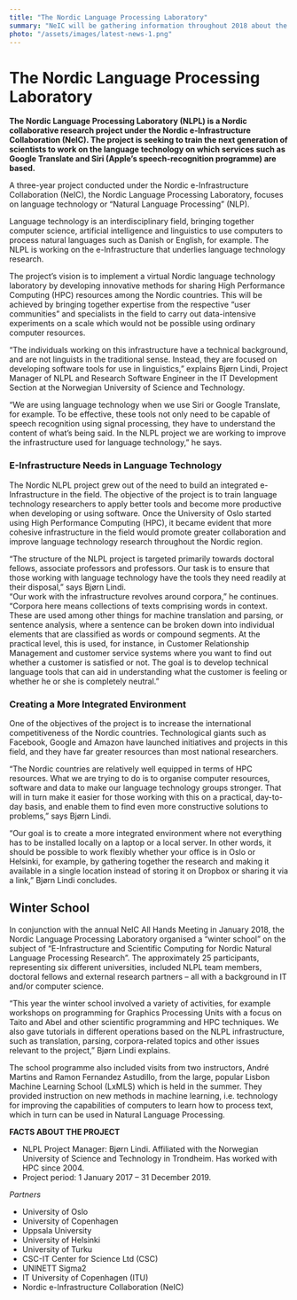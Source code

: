 ```yaml
---
title: "The Nordic Language Processing Laboratory"
summary: "NeIC will be gathering information throughout 2018 about the directions and goals for e-infrastructure in the Nordic region. We are inviting input and suggestions from the Nordic research and e-infrastructure communities in two ways, one for information that will be used by NeIC in the short term (2-3 years) and one for information that will be useful in the longer term (>5 years)."
photo: "/assets/images/latest-news-1.png"
---
```


The Nordic Language Processing Laboratory
===============================

**The Nordic Language Processing Laboratory (NLPL) is a Nordic collaborative research project under the Nordic e-Infrastructure
Collaboration (NeIC). The project is seeking to train the next generation of scientists to work on the language technology on which
services such as Google Translate and Siri (Apple’s speech-recognition programme) are based.**

A three-year project conducted under the Nordic e-Infrastructure Collaboration (NeIC), the Nordic Language Processing Laboratory, 
focuses on language technology or “Natural Language Processing” (NLP). 

Language technology is an interdisciplinary field, bringing together computer science, artificial intelligence and linguistics to use
computers to process natural languages such as Danish or English, for example. The NLPL is working on the e-Infrastructure that underlies
language technology research.  

The project’s vision is to implement a virtual Nordic language technology laboratory by developing innovative methods for sharing High
Performance Computing (HPC) resources among the Nordic countries. This will be achieved by bringing together expertise from the respective
“user communities” and specialists in the field to carry out data-intensive experiments on a scale which would not be possible using 
ordinary computer resources. 

“The individuals working on this infrastructure have a technical background, and are not linguists in the traditional sense. Instead, they
are focused on developing software tools for use in linguistics,” explains Bjørn Lindi, Project Manager of NLPL and Research Software
Engineer in the IT Development Section at the Norwegian University of Science and Technology. 

“We are using language technology when we use Siri or Google Translate, for example. To be effective, these tools not only need to be
capable of speech recognition using signal processing, they have to understand the content of what’s being said. In the NLPL project we are
working to improve the infrastructure used for language technology,” he says.

### E-Infrastructure Needs in Language Technology 

The Nordic NLPL project grew out of the need to build an integrated e-Infrastructure in the field. The objective of the project is to
train language technology researchers to apply better tools and become more productive when developing or using software. Once the
University of Oslo started using High Performance Computing (HPC), it became evident that more cohesive infrastructure in the field
would promote greater collaboration and improve language technology research throughout the Nordic region. 

“The structure of the NLPL project is targeted primarily towards doctoral fellows, associate professors and professors. Our task is to
ensure that those working with language technology have the tools they need readily at their disposal,” says Bjørn Lindi.  
“Our work with the infrastructure revolves around corpora,” he continues. “Corpora here means collections of texts comprising words in
context. These are used among other things for machine translation and parsing, or sentence analysis, where a sentence can be broken 
down into individual elements that are classified as words or compound segments. At the practical level, this is used, for instance, in 
Customer Relationship Management and customer service systems where you want to find out whether a customer is satisfied or not. The 
goal is to develop technical language tools that can aid in understanding what the customer is feeling or whether he or she is 
completely neutral.” 

### Creating a More Integrated Environment

One of the objectives of the project is to increase the international competitiveness of the Nordic countries. Technological giants such
as Facebook, Google and Amazon have launched initiatives and projects in this field, and they have far greater resources than most
national researchers. 

“The Nordic countries are relatively well equipped in terms of HPC resources. What we are trying to do is to organise computer
resources, software and data to make our language technology groups stronger. That will in turn make it easier for those working with
this on a practical, day-to-day basis, and enable them to find even more constructive solutions to problems,” says Bjørn Lindi.

“Our goal is to create a more integrated environment where not everything has to be installed locally on a laptop or a local server. In
other words, it should be possible to work flexibly whether your office is in Oslo or Helsinki, for example, by gathering together the 
research and making it available in a single location instead of storing it on Dropbox or sharing it via a link,” Bjørn Lindi concludes.

## Winter School

In conjunction with the annual NeIC All Hands Meeting in January 2018, the Nordic Language Processing Laboratory organised a “winter 
school” on the subject of “E-Infrastructure and Scientific Computing for Nordic Natural Language Processing Research”. The approximately
25 participants, representing six different universities, included NLPL team members, doctoral fellows and external research partners –
all with a background in IT and/or computer science. 

“This year the winter school involved a variety of activities, for example workshops on programming for Graphics Processing Units with a
focus on Taito and Abel and other scientific programming and HPC techniques. We also gave tutorials in different operations based on the
NLPL infrastructure, such as translation, parsing, corpora-related topics and other issues relevant to the project,” Bjørn Lindi 
explains. 

The school programme also included visits from two instructors, André Martins and Ramon Fernandez Astudillo, from the large, popular
Lisbon Machine Learning School (LxMLS) which is held in the summer.  They provided instruction on new methods in machine learning, i.e.
technology for improving the capabilities of computers to learn how to process text, which in turn can be used in Natural Language
Processing. 

**FACTS ABOUT THE PROJECT**

- NLPL Project Manager: Bjørn Lindi. Affiliated with the Norwegian University of Science and Technology in Trondheim. Has worked with
HPC since 2004. 
- Project period: 1 January 2017 – 31 December 2019. 

*Partners*

- University of Oslo
- University of Copenhagen 
- Uppsala University 
- University of Helsinki
- University of Turku
- CSC-IT Center for Science Ltd (CSC)
- UNINETT Sigma2 
- IT University of Copenhagen (ITU)
- Nordic e-Infrastructure Collaboration (NeIC)
 


